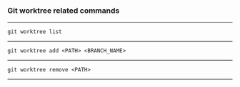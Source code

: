 ### Git worktree related commands

---

    git worktree list

---

    git worktree add <PATH> <BRANCH_NAME>

---

    git worktree remove <PATH>

---
